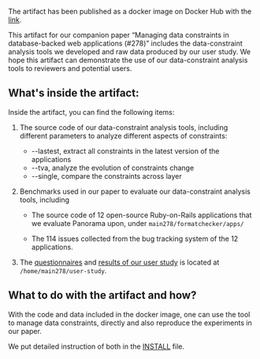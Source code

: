 The artifact has been published as a docker image on Docker Hub with the [link](http://bit.ly/docker-image-278).  

This artifact for our companion paper “Managing data constraints in database-backed web applications (#278)” includes the data-constraint analysis tools we developed and raw data produced by our user study. 
We hope this artifact can demonstrate the use of our data-constraint analysis tools to reviewers and potential users.


## What's inside the artifact:

Inside the artifact, you can find the following items:

1. The source code of our data-constraint analysis tools, including different parameters to analyze different aspects of constraints:

   * --lastest, extract all constraints in the latest version of the applications
   * --tva, analyze the evolution of constraints change
   * --single, compare the constraints across layer 
  
2. Benchmarks used in our paper to evaluate our data-constraint analysis tools, including

   * The source code of 12 open-source Ruby-on-Rails applications that we evaluate Panorama upon, under `main278/formatchecker/apps/`
  
   * The 114 issues collected from the bug tracking system of the 12 applications.

3. The [questionnaires](http://bit.ly/user-questionnaire) and [results of our user study](http://bit.ly/error-message-user-study) is located at `/home/main278/user-study`.

## What to do with the artifact and how?

With the code and data included in the docker image, one can use the tool to manage data constraints, directly and also reproduce the experiments in our paper. 

We put detailed instruction of both in the [INSTALL](https://github.com/manageconstraints/rose6icse/blob/master/submissions/available/junwenyang/README.md) file. 

